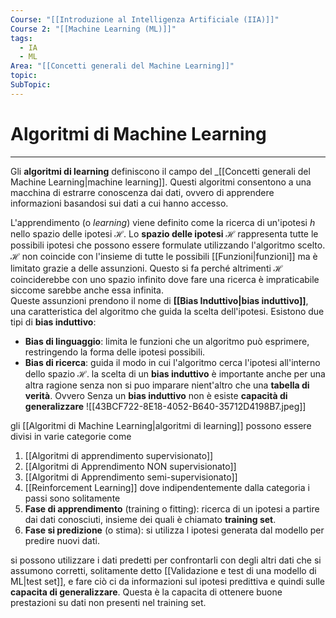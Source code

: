 ```yaml
---
Course: "[[Introduzione al Intelligenza Artificiale (IIA)]]"
Course 2: "[[Machine Learning (ML)]]"
tags:
  - IA
  - ML
Area: "[[Concetti generali del Machine Learning]]"
topic: 
SubTopic: 
---
```

# Algoritmi di Machine Learning
---
Gli **algoritmi di learning** definiscono il campo del _[[Concetti generali del Machine Learning|machine learning]]. Questi algoritmi consentono a una macchina di estrarre conoscenza dai dati, ovvero di apprendere informazioni basandosi sui dati a cui hanno accesso.

L'apprendimento (o _learning_) viene definito come la ricerca di un'ipotesi $h$ nello spazio delle ipotesi $\mathcal{H}$. Lo **spazio delle ipotesi** $\mathcal{H}$ rappresenta tutte le possibili ipotesi che possono essere formulate utilizzando l'algoritmo scelto. $\mathcal{H}$ non coincide con l'insieme di tutte le possibili [[Funzioni|funzioni]] ma è limitato grazie a delle assunzioni. Questo si fa perché altrimenti $\mathcal{H}$ coinciderebbe con uno spazio infinito dove fare una ricerca è impraticabile siccome sarebbe anche essa infinita.  
Queste assunzioni prendono il nome di __[[Bias Induttivo|bias induttivo]]__, una caratteristica del algoritmo che guida la scelta dell'ipotesi. Esistono due tipi di __bias induttivo__:
- **Bias di linguaggio**: limita le funzioni che un algoritmo può esprimere, restringendo la forma delle ipotesi possibili.
- **Bias di ricerca**: guida il modo in cui l'algoritmo cerca l'ipotesi all'interno dello spazio $\mathcal{H}$.
la scelta di un __bias induttivo__ è importante anche per una altra ragione senza non si puo imparare nient'altro che una __tabella di verità__. Ovvero Senza un __bias induttivo__ non è esiste __capacità di generalizzare__
![[43BCF722-8E18-4052-B640-35712D4198B7.jpeg]]

gli [[Algoritmi di Machine Learning|algoritmi di learning]] possono essere divisi in varie categorie come 
1. [[Algoritmi di apprendimento supervisionato]]
2. [[Algoritmi di Apprendimento NON supervisionato]]
3. [[Algoritmi di Apprendimento semi-supervisionato]]
4. [[Reinforcement Learning]]
dove indipendentemente dalla categoria i passi sono solitamente
1. __Fase di apprendimento__ (training o fitting):  ricerca di un ipotesi a partire dai dati conosciuti, insieme dei quali è chiamato __training set__.
2. __Fase si predizione__ (o stima): si utilizza l ipotesi generata dal modello per predire nuovi dati. 

si possono utilizzare i dati predetti per confrontarli con degli altri dati che si assumono corretti, solitamente detto [[Validazione e test di una modello di ML|test set]], e fare ciò ci da informazioni sul ipotesi predittiva e quindi sulle __capacita di generalizzare__. Questa è la capacita di ottenere buone prestazioni su dati non presenti nel training set.